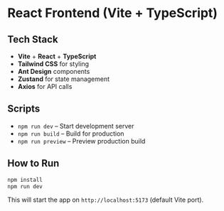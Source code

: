 # React Frontend (Vite + TypeScript)

## Tech Stack

- **Vite** + **React** + **TypeScript**
- **Tailwind CSS** for styling
- **Ant Design** components
- **Zustand** for state management
- **Axios** for API calls

## Scripts

- `npm run dev` – Start development server
- `npm run build` – Build for production
- `npm run preview` – Preview production build

## How to Run

```bash
npm install
npm run dev
```

This will start the app on `http://localhost:5173` (default Vite port).
